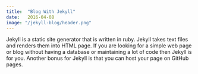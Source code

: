 ```yaml
---
title:  "Blog With Jekyll"
date:   2016-04-08
image: "/jekyll-blog/header.png"
---
```


Jekyll is a static site generator that is written in ruby. Jekyll takes text files and renders them into HTML page. If you are looking for a simple web page or blog without having a database or maintaining a lot of code then Jekyll is for you. Another bonus for Jekyll is that you can host your page on GitHub pages.